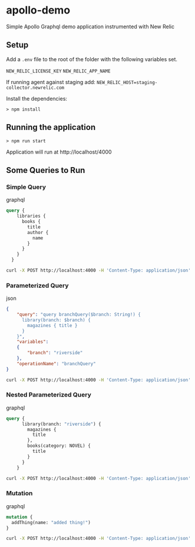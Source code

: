# apollo-demo
Simple Apollo Graphql demo application instrumented with New Relic

## Setup

Add a `.env` file to the root of the folder with the following variables set.

`NEW_RELIC_LICENSE_KEY`
`NEW_RELIC_APP_NAME`

If running agent against staging add:
`NEW_RELIC_HOST=staging-collector.newrelic.com`

Install the dependencies:

`> npm install`

## Running the application
`> npm run start`

Application will run at http://localhost/4000

## Some Queries to Run

### Simple Query

graphql
```graphql
query {
    libraries {
      books {
        title
        author {
          name
        }
      }
    }
  }
```

```bash
curl -X POST http://localhost:4000 -H 'Content-Type: application/json' -d '{"query":"query { libraries { books { title author { name } }}}"}'
```

### Parameterized Query

json
```json
{
    "query": "query branchQuery($branch: String!) {
      library(branch: $branch) {
        magazines { title }
      }
    }",
    "variables":
    {
        "branch": "riverside"
    },
    "operationName": "branchQuery"
}
```

```bash
curl -X POST http://localhost:4000 -H 'Content-Type: application/json' -d '{"query":"query branchQuery($branch: String!) {\n  library(branch: $branch) {\n    magazines {\n      title\n    }\n  }\n}\n","variables":{"branch":"riverside"},"operationName":"branchQuery"}'
```

### Nested Parameterized Query

graphql
```graphql
query {
      library(branch: "riverside") {
        magazines {
          title
        },
        books(category: NOVEL) {
          title
        }
      }
    }
```

```bash
curl -X POST http://localhost:4000 -H 'Content-Type: application/json' -d '{"query":"query {library(branch: \"riverside\") {  magazines {    title  },  books(category: NOVEL) {    title  }}\n    }"}'
```

### Mutation

graphql
```graphql
mutation {
  addThing(name: "added thing!")
}
```

```bash
curl -X POST http://localhost:4000 -H 'Content-Type: application/json' -d '{"query":"mutation { addThing(name: \"added thing!\")}"}'
```
